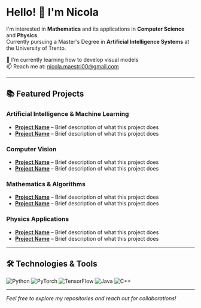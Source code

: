 # Hello! 👋 I'm Nicola

I'm interested in **Mathematics** and its applications in **Computer Science** and **Physics**.  
Currently pursuing a Master's Degree in **Artificial Intelligence Systems** at the University of Trento.

🔭 I'm currently learning how to develop visual models  
📫 Reach me at: nicola.maestri00@gmail.com

---

## 📚 Featured Projects

### Artificial Intelligence & Machine Learning
- **[Project Name](link)** – Brief description of what this project does
- **[Project Name](link)** – Brief description of what this project does

### Computer Vision
- **[Project Name](link)** – Brief description of what this project does
- **[Project Name](link)** – Brief description of what this project does

### Mathematics & Algorithms
- **[Project Name](link)** – Brief description of what this project does
- **[Project Name](link)** – Brief description of what this project does

### Physics Applications
- **[Project Name](link)** – Brief description of what this project does
- **[Project Name](link)** – Brief description of what this project does

---

## 🛠️ Technologies & Tools

![Python](https://img.shields.io/badge/-Python-3776AB?style=flat-square&logo=python&logoColor=white)
![PyTorch](https://img.shields.io/badge/-PyTorch-EE4C2C?style=flat-square&logo=pytorch&logoColor=white)
![TensorFlow](https://img.shields.io/badge/-TensorFlow-FF6F00?style=flat-square&logo=tensorflow&logoColor=white)
![Java](https://img.shields.io/badge/-Java-007396?style=flat-square&logo=java&logoColor=white)
![C++](https://img.shields.io/badge/-C++-00599C?style=flat-square&logo=cplusplus&logoColor=white)

---

*Feel free to explore my repositories and reach out for collaborations!*



<!--
Hello!👋 My name is Nicola.\
I'm interested in Mathematics and its applications in Computer Science and Physics.\
I'm enrolled in the Master's Degree course in Artificial Intelligence Systems at the University of Trento.

- 🔭 I’m currently learning how to develop visual models
- 📫 How to reach me: nicola.maestri00@gmail.com

# Ongoing Projects






**Skills:**
Analytical Skill  |  Flexibility  |  Attention to detail
-->
<!--
**NicolaMaestri00/NicolaMaestri00** is a ✨ _special_ ✨ repository because its `README.md` (this file) appears on your GitHub profile.

Here are some ideas to get you started:

- 🔭 I’m currently working on ...
- 🌱 I’m currently learning ...
- 👯 I’m looking to collaborate on ...
- 🤔 I’m looking for help with ...
- 💬 Ask me about ...
- 📫 How to reach me: ...
- 😄 Pronouns: ...
- ⚡ Fun fact: ...
-->
